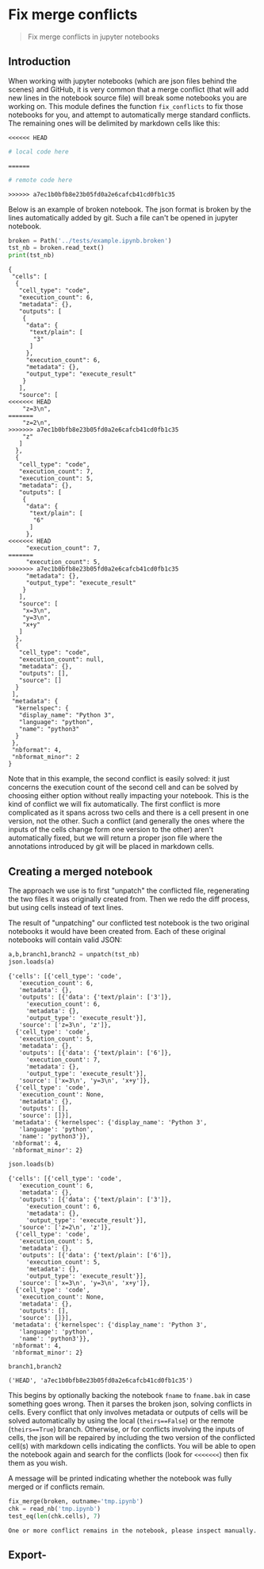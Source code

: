 <!-- WARNING: THIS FILE WAS AUTOGENERATED! DO NOT EDIT! -->

# Fix merge conflicts

> Fix merge conflicts in jupyter notebooks

## Introduction

When working with jupyter notebooks (which are json files behind the scenes) and GitHub, it is very common that a merge conflict (that will add new lines in the notebook source file) will break some notebooks you are working on. This module defines the function `fix_conflicts` to fix those notebooks for you, and attempt to automatically merge standard conflicts. The remaining ones will be delimited by markdown cells like this:

`<<<<<< HEAD`
<div class="codecell" markdown="1">
<div class="input_area" markdown="1">


```python
# local code here
```

</div>

</div>

`======`
<div class="codecell" markdown="1">
<div class="input_area" markdown="1">


```python
# remote code here
```

</div>

</div>

`>>>>>> a7ec1b0bfb8e23b05fd0a2e6cafcb41cd0fb1c35`

Below is an example of broken notebook. The json format is broken by the lines automatically added by git. Such a file can't be opened in jupyter notebook.
<div class="codecell" markdown="1">
<div class="input_area" markdown="1">


```python
broken = Path('../tests/example.ipynb.broken')
tst_nb = broken.read_text()
print(tst_nb)
```

</div>
<div class="output_area" markdown="1">

    {
     "cells": [
      {
       "cell_type": "code",
       "execution_count": 6,
       "metadata": {},
       "outputs": [
        {
         "data": {
          "text/plain": [
           "3"
          ]
         },
         "execution_count": 6,
         "metadata": {},
         "output_type": "execute_result"
        }
       ],
       "source": [
    <<<<<<< HEAD
        "z=3\n",
    =======
        "z=2\n",
    >>>>>>> a7ec1b0bfb8e23b05fd0a2e6cafcb41cd0fb1c35
        "z"
       ]
      },
      {
       "cell_type": "code",
       "execution_count": 7,
       "execution_count": 5,
       "metadata": {},
       "outputs": [
        {
         "data": {
          "text/plain": [
           "6"
          ]
         },
    <<<<<<< HEAD
         "execution_count": 7,
    =======
         "execution_count": 5,
    >>>>>>> a7ec1b0bfb8e23b05fd0a2e6cafcb41cd0fb1c35
         "metadata": {},
         "output_type": "execute_result"
        }
       ],
       "source": [
        "x=3\n",
        "y=3\n",
        "x+y"
       ]
      },
      {
       "cell_type": "code",
       "execution_count": null,
       "metadata": {},
       "outputs": [],
       "source": []
      }
     ],
     "metadata": {
      "kernelspec": {
       "display_name": "Python 3",
       "language": "python",
       "name": "python3"
      }
     },
     "nbformat": 4,
     "nbformat_minor": 2
    }
    


</div>

</div>

Note that in this example, the second conflict is easily solved: it just concerns the execution count of the second cell and can be solved by choosing either option without really impacting your notebook. This is the kind of conflict we will fix automatically. The first conflict is more complicated as it spans across two cells and there is a cell present in one version, not the other. Such a conflict (and generally the ones where the inputs of the cells change form one version to the other) aren't automatically fixed, but we will return a proper json file where the annotations introduced by git will be placed in markdown cells.

## Creating a merged notebook

The approach we use is to first "unpatch" the conflicted file, regenerating the two files it was originally created from. Then we redo the diff process, but using cells instead of text lines.

The result of "unpatching" our conflicted test notebook is the two original notebooks it would have been created from. Each of these original notebooks will contain valid JSON:
<div class="codecell" markdown="1">
<div class="input_area" markdown="1">


```python
a,b,branch1,branch2 = unpatch(tst_nb)
json.loads(a)
```

</div>
<div class="output_area" markdown="1">




    {'cells': [{'cell_type': 'code',
       'execution_count': 6,
       'metadata': {},
       'outputs': [{'data': {'text/plain': ['3']},
         'execution_count': 6,
         'metadata': {},
         'output_type': 'execute_result'}],
       'source': ['z=3\n', 'z']},
      {'cell_type': 'code',
       'execution_count': 5,
       'metadata': {},
       'outputs': [{'data': {'text/plain': ['6']},
         'execution_count': 7,
         'metadata': {},
         'output_type': 'execute_result'}],
       'source': ['x=3\n', 'y=3\n', 'x+y']},
      {'cell_type': 'code',
       'execution_count': None,
       'metadata': {},
       'outputs': [],
       'source': []}],
     'metadata': {'kernelspec': {'display_name': 'Python 3',
       'language': 'python',
       'name': 'python3'}},
     'nbformat': 4,
     'nbformat_minor': 2}



</div>

</div>
<div class="codecell" markdown="1">
<div class="input_area" markdown="1">


```python
json.loads(b)
```

</div>
<div class="output_area" markdown="1">




    {'cells': [{'cell_type': 'code',
       'execution_count': 6,
       'metadata': {},
       'outputs': [{'data': {'text/plain': ['3']},
         'execution_count': 6,
         'metadata': {},
         'output_type': 'execute_result'}],
       'source': ['z=2\n', 'z']},
      {'cell_type': 'code',
       'execution_count': 5,
       'metadata': {},
       'outputs': [{'data': {'text/plain': ['6']},
         'execution_count': 5,
         'metadata': {},
         'output_type': 'execute_result'}],
       'source': ['x=3\n', 'y=3\n', 'x+y']},
      {'cell_type': 'code',
       'execution_count': None,
       'metadata': {},
       'outputs': [],
       'source': []}],
     'metadata': {'kernelspec': {'display_name': 'Python 3',
       'language': 'python',
       'name': 'python3'}},
     'nbformat': 4,
     'nbformat_minor': 2}



</div>

</div>
<div class="codecell" markdown="1">
<div class="input_area" markdown="1">


```python
branch1,branch2
```

</div>
<div class="output_area" markdown="1">




    ('HEAD', 'a7ec1b0bfb8e23b05fd0a2e6cafcb41cd0fb1c35')



</div>

</div>

This begins by optionally backing the notebook `fname` to `fname.bak` in case something goes wrong. Then it parses the broken json, solving conflicts in cells. Every conflict that only involves metadata or outputs of cells will be solved automatically by using the local (`theirs==False`) or the remote (`theirs==True`) branch. Otherwise, or for conflicts involving the inputs of cells, the json will be repaired by including the two version of the conflicted cell(s) with markdown cells indicating the conflicts. You will be able to open the notebook again and search for the conflicts (look for `<<<<<<<`) then fix them as you wish.

A message will be printed indicating whether the notebook was fully merged or if conflicts remain.
<div class="codecell" markdown="1">
<div class="input_area" markdown="1">


```python
fix_merge(broken, outname='tmp.ipynb')
chk = read_nb('tmp.ipynb')
test_eq(len(chk.cells), 7)
```

</div>
<div class="output_area" markdown="1">

    One or more conflict remains in the notebook, please inspect manually.


</div>

</div>

## Export-
